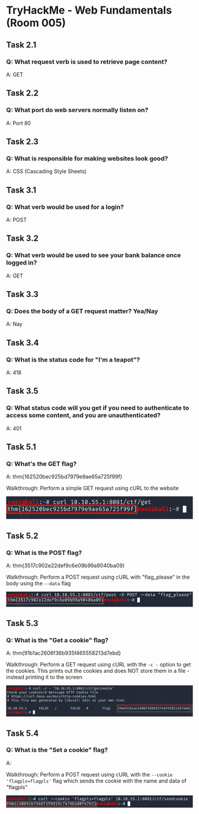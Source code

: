 #  TryHackMe - Web Fundamentals (Room 005)

## Task 2.1

### Q: What request verb is used to retrieve page content?

A: GET

## Task 2.2

### Q: What port do web servers normally listen on?

A: Port 80

## Task 2.3

### Q: What is responsible for making websites look good?

A: CSS (Cascading Style Sheets)

## Task 3.1

### Q: What verb would be used for a login?

A: POST

## Task 3.2

### Q: What verb would be used to see your bank balance once logged in?

A: GET

## Task 3.3

### Q: Does the body of a GET request matter? Yea/Nay

A: Nay

## Task 3.4

### Q: What is the status code for "I'm a teapot"?

A: 418

## Task 3.5

### Q: What status code will you get if you need to authenticate to access some content, and you are unauthenticated?

A: 401

## Task 5.1

### Q: What's the GET flag?

A: thm{162520bec925bd7979e9ae65a725f99f}

Walkthrough: Perform a simple GET request using cURL to the website 

![](/Web%20Fundamentals/images/get_request.png)

## Task 5.2

### Q: What is the POST flag?

A: thm{3517c902e22def9c6e09b99a9040ba09}

Walkthrough: Perform a POST request using cURL with "flag_please" in the body using the `--data` flag

![](/Web%20Fundamentals/images/post_request.png)

## Task 5.3

### Q: What is the "Get a cookie" flag?

A: thm{91b1ac2606f36b935f465558213d7ebd}

Walkthrough: Perform a GET request using cURL with the `-c -` option to get the cookies. This prints out the cookies and does NOT store them in a file - instead printing it to the screen

![](/Web%20Fundamentals/images/get_cookie.png)

## Task 5.4

### Q: What is the "Set a cookie" flag?

A: 

Walkthrough: Perform a POST request using cURL with the `--cookie 'flagpls=flagpls'` flag which sends the cookie with the name and data of "flagpls"

![](/Web%20Fundamentals/images/post_cookie.png)
